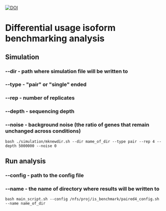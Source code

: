 [![DOI](https://zenodo.org/badge/572552561.svg)](https://doi.org/10.5281/zenodo.16692043)

# Differential usage isoform benchmarking analysis

## Simulation
### --dir - path where simulation file will be written to
### --type - "pair" or "single" ended
### --rep - number of replicates
### --depth - sequencing depth
### --noise - background noise (the ratio of genes that remain unchanged across conditions)

```bash ./simulation/mknewdir.sh --dir mame_of_dir --type pair --rep 4 --depth 5000000 --noise 0```

## Run analysis 
### --config - path to the config file
### --name - the name of directory where results will be written to

```bash main_script.sh --config /nfs/proj/is_benchmark/paired4_config.sh --name name_of_dir ```


